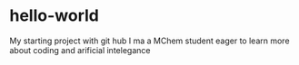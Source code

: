 # hello-world
My starting project with git hub
I ma a MChem student eager to learn more about coding and arificial intelegance
